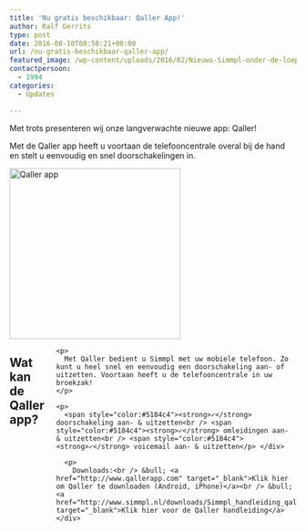 ```yaml
---
title: 'Nu gratis beschikbaar: Qaller App!'
author: Ralf Gerrits
type: post
date: 2016-08-10T08:58:21+00:00
url: /nu-gratis-beschikbaar-qaller-app/
featured_image: /wp-content/uploads/2016/02/Nieuws-Simmpl-onder-de-loep-200x76.png
contactpersoon:
  - 1994
categories:
  - Updates

---
```

Met trots presenteren wij onze langverwachte nieuwe app: Qaller!
  
Met de Qaller app heeft u voortaan de telefooncentrale overal bij de hand en stelt u eenvoudig en snel doorschakelingen in. 

<!--more-->

<div class="row">
  <div class="medium-4 columns">
    <img class="alignleft size-full wp-image-825" src="https://www.callvoiptelefonie.nl/wp-content/uploads/2016/08/qaller_belplan_omleidingen-3-e1470819551363.png" alt="Qaller app" width="300" height="300" /></a>
  </div>
  
  <div class="medium-8 columns">
    <h2>
      Wat kan de Qaller app?
    </h2>
    
    <p>
      Met Qaller bedient u Simmpl met uw mobiele telefoon. Zo kunt u heel snel en eenvoudig een doorschakeling aan- of uitzetten. Voortaan heeft u de telefooncentrale in uw broekzak!
    </p>
    
    <p>
      <span style="color:#5184c4"><strong>✓</strong> doorschakeling aan- & uitzetten<br /> <span style="color:#5184c4"><strong>✓</strong> omleidingen aan- & uitzetten<br /> <span style="color:#5184c4"><strong>✓</strong> voicemail aan- & uitzetten</p> </div> 
      
      <p>
        Downloads:<br /> &bull; <a href="http://www.qallerapp.com" target="_blank">Klik hier om Qaller te downloaden (Android, iPhone)</a><br /> &bull; <a href="http://www.simmpl.nl/downloads/Simmpl_handleiding_qaller_mobile_app.pdf" target="_blank">Klik hier voor de Qaller handleiding</a> </div>